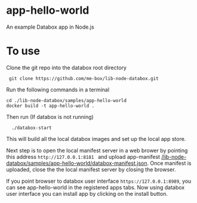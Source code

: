 # app-hello-world

An example Databox app in Node.js


# To use 

Clone the git repo into the databox root directory 

     git clone https://github.com/me-box/lib-node-databox.git

Run the following commands in a terminal 

```
cd ./lib-node-databox/samples/app-hello-world
docker build -t app-hello-world .
```
    
 Then run (If databox is not running)
 
      ./databox-start 
      
      
This will build all the local databox images and set up the local app store. 
 
Next step is to open the local manifest server in a web brower by pointing this address
`http://127.0.0.1:8181
`
and upload app-manifest [/lib-node-databox/samples/app-hello-world/databox-manifest.json](./lib-node-databox/samples/app-hello-world/databox-manifest.json).
Once manifest is uploaded, close the the local manifest server by closing the browser.

If you point browser to databox user interface `https://127.0.0.1:8989`, you can see app-hello-world in the registered apps tabs. Now using databox user interface you can install app by clicking on the install button. 



     
     
 
   
